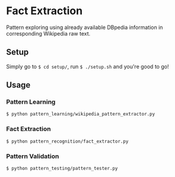 # Fact Extraction

Pattern exploring using already available DBpedia information in corresponding Wikipedia raw text.

## Setup
Simply go to `$ cd setup/`, run `$ ./setup.sh` and you're good to go!

## Usage
### Pattern Learning
`$ python pattern_learning/wikipedia_pattern_extractor.py`

### Fact Extraction
`$ python pattern_recognition/fact_extractor.py`

### Pattern Validation
`$ python pattern_testing/pattern_tester.py`
